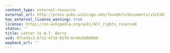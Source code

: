 ```yaml
---
content_type: external-resource
external_url: http://press-pubs.uchicago.edu/founders/documents/v1ch18s35.html
has_external_license_warning: true
license: https://en.wikipedia.org/wiki/All_rights_reserved
status: ''
title: Letter to W.T. Barry
uid: 97cedac3-b712-4718-b1fd-6c44a5d0d06d
wayback_url: ''
---
```

